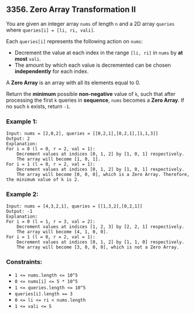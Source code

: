 ## 3356. Zero Array Transformation II

You are given an integer array ```nums``` of length ```n``` and a 2D array ```queries``` where ```queries[i] = [li, ri, vali]```.

Each ```queries[i]``` represents the following action on ```nums```:

* Decrement the value at each index in the range ```[li, ri]``` in ```nums``` by **at most** ```vali```.
* The amount by which each value is decremented can be chosen **independently** for each index.

A **Zero Array** is an array with all its elements equal to 0.

Return the **minimum** possible **non-negative** value of ```k```, such that after processing the first ```k``` queries in **sequence**, ```nums``` becomes a **Zero Array**. If no such ```k``` exists, return ```-1```.

### Example 1:
```
Input: nums = [2,0,2], queries = [[0,2,1],[0,2,1],[1,1,3]]
Output: 2
Explanation:
For i = 0 (l = 0, r = 2, val = 1):
    Decrement values at indices [0, 1, 2] by [1, 0, 1] respectively.
    The array will become [1, 0, 1].
For i = 1 (l = 0, r = 2, val = 1):
    Decrement values at indices [0, 1, 2] by [1, 0, 1] respectively.
    The array will become [0, 0, 0], which is a Zero Array. Therefore, the minimum value of k is 2.
```
### Example 2:
```
Input: nums = [4,3,2,1], queries = [[1,3,2],[0,2,1]]
Output: -1
Explanation:
For i = 0 (l = 1, r = 3, val = 2):
    Decrement values at indices [1, 2, 3] by [2, 2, 1] respectively.
    The array will become [4, 1, 0, 0].
For i = 1 (l = 0, r = 2, val = 1):
    Decrement values at indices [0, 1, 2] by [1, 1, 0] respectively.
    The array will become [3, 0, 0, 0], which is not a Zero Array.
```

### Constraints:

* ```1 <= nums.length <= 10^5```
* ```0 <= nums[i] <= 5 * 10^5```
* ```1 <= queries.length <= 10^5```
* ```queries[i].length == 3```
* ```0 <= li <= ri < nums.length```
* ```1 <= vali <= 5```